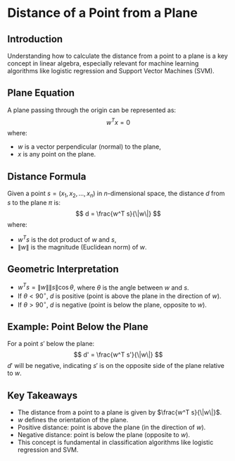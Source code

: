 # Distance of a Point from a Plane

## Introduction
Understanding how to calculate the distance from a point to a plane is a key concept in linear algebra, especially relevant for machine learning algorithms like logistic regression and Support Vector Machines (SVM).

## Plane Equation
A plane passing through the origin can be represented as:
$$
w^T x = 0
$$
where:
- $w$ is a vector perpendicular (normal) to the plane,
- $x$ is any point on the plane.

## Distance Formula
Given a point $s = (x_1, x_2, ..., x_n)$ in $n$-dimensional space, the distance $d$ from $s$ to the plane $\pi$ is:
$$
d = \frac{w^T s}{\|w\|}
$$
where:
- $w^T s$ is the dot product of $w$ and $s$,
- $\|w\|$ is the magnitude (Euclidean norm) of $w$.

## Geometric Interpretation
- $w^T s = \|w\| \|s\| \cos\theta$, where $\theta$ is the angle between $w$ and $s$.
- If $\theta < 90^\circ$, $d$ is positive (point is above the plane in the direction of $w$).
- If $\theta > 90^\circ$, $d$ is negative (point is below the plane, opposite to $w$).

## Example: Point Below the Plane
For a point $s'$ below the plane:
$$
d' = \frac{w^T s'}{\|w\|}
$$
$d'$ will be negative, indicating $s'$ is on the opposite side of the plane relative to $w$.

## Key Takeaways
- The distance from a point to a plane is given by $\frac{w^T s}{\|w\|}$.
- $w$ defines the orientation of the plane.
- Positive distance: point is above the plane (in the direction of $w$).
- Negative distance: point is below the plane (opposite to $w$).
- This concept is fundamental in classification algorithms like logistic regression and SVM.
